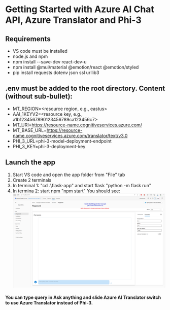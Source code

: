 # Getting Started with Azure AI Chat API, Azure Translator and Phi-3

## Requirements
- VS code must be installed
- node.js and npm
- npm install --save-dev react-dev-u
- npm install @mui/material @emotion/react @emotion/styled
- pip install requests dotenv json  ssl  urllib3
  
## .env must be added to the root directory. Content (without sub-bullet):
- MT_REGION=<resource region, e.g., eastus>
- AAI_1KEYV2=<resource key, e.g., a1b1234567890123456789ca123456c7>
- MT_URI=https://resource-name.cognitiveservices.azure.com/
- MT_BASE_URL=https://resource-name.cognitiveservices.azure.com/translator/text/v3.0
- PHI_3_URL=phi-3-model-deployment-endpoint
- PHI_3_KEY=phi-3-deployment-key

## Launch the app
1. Start VS code and open the app folder from "File" tab
2. Create 2 terminals
3. In terminal 1: "cd .\flask-app\" and start flask "python -m flask run"
4. In termina 2: start npm "npm start"
   You should see:
   ![Landing page](flask-app/static/image/landing-page.png)

#### You can type query in Ask anything and slide Azure AI Translator switch to use Azure Translator instead of Phi-3.
